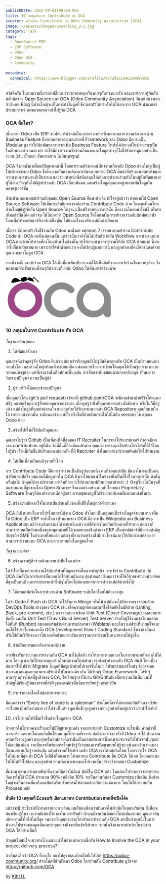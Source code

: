 ```yaml
---
publishDate: 2023-09-01T00:00:00Z
title: 10 เหตุผลในการ Contribute กับ OCA
excerpt: ทำไมต้อง Contribute กับ Odoo Community Association (OCA)
image: ~/assets/images/post/blog_2-1.jpg
category: Talk
tags:
  - OpenSource ERP
  - ERP Software
  - Odoo
  - Odoo OCA
  - Community

metadata:
  canonical: https://www.blogger.com/profile/07724261696284990910
---
```


สวัสดีครับ ในบทความนี้เรามาเปลี่ยนบรรยากาศมาคุยเรื่องเบาๆกันบ้างนะครับ ลองมาทำความรู้จักกับหลักคิดของ Open Source และ OCA (Odoo Community Association) กันหน่อย เพราะถ้าสังเกต Blog นี้ส่วนใหญ่จะเป็นการนำโมดูลที่ Ecosoftได้ทำหรือได้ใช้งานจาก OCA นำมาแชร์ประสบการณ์ แต่หลายคนอาจยังไม่รู้จัก OCA

### OCA คือใคร?

เนื่องจาก Odoo เป็น ERP ซอฟต์แวร์ตัวหลักในองค์กร องค์กรยิ่งหลากหลาย ความต้องการด้าน Business Feature ก็หลากหลายตาม และด้วยที่ Framework ของ Odoo มีความเป็น Modular สูง ทำให้นักพัฒนาสามารถเพิ่ม Business Feature ใหม่ๆได้ง่าย แต่ในช่วงแรกๆเป็นในลักษณะต่างคนต่างทำ ทำให้มีการทำงานซ้ำซ้อนกันมากและโมดูลต่างๆก็ไม่ได้รับการดูแลอย่างเป็นระบบ (เช่น บั๊กเยอะ อัพเกรดยาก ไม่มีมาตรฐาน)

OCA จึงก่อตั้งมาเพื่อแก้ปัญหาเหล่านี้ โดยการรวมตัวของคนที่ทำงานเกี่ยวกับ Odoo ส่วนใหญ่เป็นผู้ให้บริการระบบ Odoo ซึ่งต้องเจอกับความต้องการอันหลากหลาย OCA มีหน้าที่สร้างแพลตฟอร์มและกระบวนการทำงานที่เป็นระบบ และช่วยทำหน้าที่สนับสนุนให้เกิดการทำงานร่วมกันในหมู่นักพัฒนาและผู้ใช้งาน ปัจจุบันได้มีผู้เข้าร่วมกับ OCA เกือบพันคน และสร้างโมดูลคุณภาพสูงหลายพันโมดูลในหลายๆเวอร์ชั่น

ส่วนตัวผมเองเคยเข้าร่วมกับชุมชน Open Source อื่นมาบ้างจึงเข้าใจอยู่แล้วว่า ถ้าอยากใช้ Open Source Software ให้เต็มประสิทธิภาพ เราต้องร่วม Contribute Code ด้วย ในขณะที่คนไทยส่วนใหญ่ยังรู้จักกับ Open Source ในฐานะเป็นฟรีซอฟต์แวร์เท่านั้น คือดาวน์โหลดมาใช้ฟรี หรือทำเพิ่มแล้วปิดโค้ด แล้วจบ ไม่ได้มองว่า Open Source ให้โอกาสในการทำงานร่วมกับนักพัฒนาทั่วโลกเพื่อให้ซอฟต์แวร์ที่เรารักดียิ่งๆขึ้น ไม่ผิดอะไรนะครับ แต่มันน่าเสียดาย

เมื่อเรา Ecosoft เริ่มใช้งานกับ Odoo มาตั้งแต่ version 7 เราพยายามเข้าร่วม Contribute Code กับ OCA มาตั้งแต่ตอนนั้น แต่ช่วงนั้นเรายังไม่ได้ปรับตัวเข้ากับ Workflow การทำงานแบบ OCA และด้วยโปรเจคที่ถาโถมเข้ามาในช่วงนั้น ทำให้เราแบ่งเวลาทำงานให้กับ OCA น้อยมาก ซึ่งจะว่าไปก็น่าเสียดายมาก เพราะถ้าได้ทำตั้งแต่แรก คงได้เรียนรู้มากกว่านี้ และลูกค้าเองก็คงได้อานิสงค์จากคุณภาพของโมดูล OCA

เราเพิ่งจะมีเวลาเข้าร่วม OCA ได้เต็มที่มาเพียงปีกว่า แต่ก็ได้เห็นข้อดีของการเข้าร่วมในหลายๆด้าน จึงพยายามที่จะชักชวนเพื่อนๆที่ทำงานเกี่ยวกับ Odoo ให้หันมาเข้าร่วมด้วย

![OCA](../../assets/images/post/oca.png)

### 10 เหตุผลในการ Contribute กับ OCA

*ในฐานะส่วนบุคคล*


1. ได้พัฒนาตัวเอง

คุณอาจคิดว่าคุณรู้จัก Odoo ดีแล้ว แต่เอาเข้าจริงๆคุณยังไม่รู้มันดีหรอกครับ OCA เป็นที่รวมคนเก่งจากทั่วโลก และส่วนใหญ่พร้อมที่จะช่วยเหลือ แน่นอนว่าเรื่องการเขียนโค้ดคุณได้เรียนรู้อย่างมากและจากคนเก่งๆด้วย แต่ที่เจ๋งกว่านั้นคือทักษะอื่นๆเช่น การสื่อสารกับชุมชนด้วยภาษาอังกฤษ ทักษะการวิเคราะห์ปัญหา ความเป็นผู้นำ

2. ผู้ช่วยรีวิวโค้ดและช่วยแก้ปัญหา

เมื่อคุณส่งโค้ด (git's pull request) เข้ามาที่ github.com/OCA จะมีคนเข้ามาช่วยรีวิวโค้ดแบบฟรีๆ หลายครั้งคุณจะรู้สึกขอบคุณพวกเขามาก เมื่อคุณรู้ว่าสิ่งที่คุณพยายามทำ มันผิดทาง หรือไม่ก็มีอยู่แล้ว แต่ถ้าโมดูลที่คุณทำน่าสนใจ และสุดท้ายได้รับการผนวกเข้า OCA Repository คุณก็สบายใจได้ เพราะหลังจากนั้น จะมีคนมาช่วยแก้บั๊ก หรือไม่ก็ช่วยอัพเกรดให้ใช้ได้กับ version ใหม่ๆของ Odoo ด้วย

3. สร้างโปรไฟล์ให้กับตัวคุณเอง

คุณอาจไม่รู้ว่า Github เป็นเพื่อนที่ดีที่สุดของ IT Recruiter ในการหาโปรแกรมเมอร์ ถ้าคุณมีผลงาน contribution อยู่ที่นั่น วันดีคืนดีก็จะมีคนเข้ามาหาคุณเอง เพราะคุณได้สร้างโปรไฟล์ที่ดีไว้โดยไม่รู้ตัว เรื่องนี้เกิดขึ้นกับตัวผมเองบ่อยครั้ง ที่มี Recruiter ทั้งในและต่างประเทศติดต่อให้ไปร่วมงาน

4. ได้เป็นเพื่อนกับคนดีๆจากทั่วโลก

การ Contribute Code ก็คือการทำงานเป็นทีมรูปแบบหนึ่ง คนที่ชอบแบ่งปัน มีแนวโน้มจะเป็นคนน่ารักและเปิดใจ คนแบบนี้มีอยู่มากใน OCA ยิ่งเราให้มากเท่าไหร่ เรายิ่งเป็นที่ใส่ใจมากเท่านั้น ดังนั้นครั้งต่อไป ถ้าคุณไปต่างประเทศ อย่าลืมที่จะแวะไปทานกาแฟกับพวกเขาด้วยล่ะ :) จริงๆเรื่องนี้เป็นจุดที่ผมชอบมากที่สุดของโลก Open Source ซึ่งแตกต่างอย่างมากกับโลกของ Proprietary Software ไหนๆก็ต้องทำงานหนักอยู่แล้ว ความสุขคงอยู่ที่ได้ร่วมงานกับคนดีและคนเก่งนั่นเอง

5. สร้างแรงบัลดาลใจในการเป็นส่วนหนึ่งของสิ่งที่ยิ่งใหญ่กว่าตัวเราเอง

OCA มีเป้าหมายในการโปรโมทการใช้งาน Odoo ทั่วโลก เป็นกลุ่มคนที่สร้างโมดูลจำนวนมาก เพื่อให้ Odoo เป็น ERP ระดับโลก เป้าหมายของ OCA คือการเป็น Wikipedia ของ Business Application แม้ว่าจะเดินทางมาได้ระยะหนึ่งแล้ว แต่ก็ยังห่างไกลกับเป้าหมายที่ท้าทาย และเราก็สามารถร่วมเป็นส่วนหนึ่งของหมุดหมายนี้ได้ ผมอยากเสริมด้วยว่า ERP เป็นซอฟต์แวร์ที่มีความสำคัญกับธุรกิจ SME ในประเทศไทยมาก และเราก็สามารถสร้างสิ่งมีประโยชน์มากๆให้กับประเทศของเราผ่านการทำงานแบบ OCA และความร่วมมือในหมู่คนไทย

*ในฐานะองค์กร*

6. สร้างความรู้สึกร่วมด้านการแบ่งปันในองค์กร

ไม่ว่าใครก็คงอยากทำงานให้กับบริษัทที่มีคุณธรรมในการทำธุรกิจ การเข้าร่วม Contribute กับ OCA มีพลังในการส่งสารนั้นออกไปให้กับพนักงาน สุดท้ายแล้วสังคมเราจะดีได้ก็ด้วยเพราะหน่วยย่อยที่สุดเป็นคนดี และเราสามารถทำสิ่งดีๆได้โดยไม่ต้องแยกจากการทำงานปกติด้วยซ้ำไป

7. ใช้แพลตฟอร์มในการทำงานด้าน Software ระดับโลกโดยไม่ต้องลงทุน

ไม่ว่า Code ที่ Push เข้า OCA จะได้รับการ Merge หรือไม่ แต่มันจะได้รับการตรวจสอบด้วย DevOps Tools ต่างๆของ OCA เช่น
เช็คความถูกต้องและแก้ไขโค้ดอัตโนมัติด้วย (Linting, Black, pre-commit, etc.)
ตรวจสอบการเขียน Unit Test (Cover Coverage)
ทดสอบการติดตั้ง และรัน Unit Test (Travis Build Server)
Test Server สำหรับผู้ใช้งานเข้าไปทดสอบได้ทั้นที (Runbot)
แพลตฟอร์มช่วยด้านการแปลภาษา (Weblate)
และอื่นๆ
แต่ส่วนที่น่าสนใจและผมได้ใช้ประโยชน์มากคือ OCA Development Flow / Coding Standard ซึ่งเรานำมันมาปรับใช้กับบริษัทของเราได้เลยเพื่อช่วยยกระดับมาตรฐานการทำงานในหน่วยงานให้สูงขึ้น

8. ช่วยฝึกอบรมและคัดกรองพนักงาน

การที่เรารับกระบวนการทำงานกับ OCA มาใช้เต็มตัว ทำให้สามารถลดเวลาในการอบรมพนักงานไปได้มาก โดยเฉพาะกับโปรแกรมเมอร์ เมื่อพนักงานใหม่เข้ามา เราส่งเข้าทำงานกับ OCA ทันที โดยเบื้องต้นอาจให้ไปช่วย Migrate โมดูลที่มีอยู่แล้วข้ามไปเวอร์ชั่นใหม่ๆ โปรแกรมเมอร์ใหม่ๆ ซึ่งอาจเคยทำงานมาคนละแบบสามารถปรับตัวไปในทางเดียวกัน ได้เรียนรู้ Odoo Framework, ได้รับรู้มาตรฐานการโค้ดที่สูงลิ่วของ OCA, ได้เรียนรู้การใช้งาน Git/Github เพื่อทำงานเป็นทีม และที่สำคัญได้เรียนรู้วัฒนธรรมที่สำคัญขององค์กรนั่นคือการเรียนรู้และแบ่งปัน

9. ทำการตลาดโดยไม่ต้องทำการตลาด

มีคนกล่าวว่า "Every line of code is a salesman" ประโยคนี้เราได้ทดสอบกับตัวเอง บริษัทเราไม่ต้องมีพนักงานขาย เราไม่จำเป็นต้องพูดเพื่อชักจูงลูกค้า เพราะลูกค้าเห็นอยู่แล้วว่าเราทำได้จริง!

10. ทำโปรเจคให้ดีขึ้นเร็วขึ้นด้วยโมดูลของ OCA

ถ้าอยากให้โปรเจคจบเร็วและไม่มีปัญหาตามหลัง จงพยายามอย่า Customize อะไรเพิ่ม คำกล่าวนี้คงจะจริง แต่แทบไม่เคยเกิดขึ้นได้เลย ทุกโปรเจคที่เราทำ มักมีช่องว่างของสิ่งที่ Odoo ทำได้ กับความคาดหวังของลูกค้า และทุกครั้งเรามักจะคิดว่านั่นเป็นความต้องการซึ่งเฉพาะเจาะจงกับโปรเจคนั้นๆและไม่เคยมีมาก่อน จากนั้นเราก็พร้อมกระโจนเข้าสู่วังวนของการพัฒนาแบบไม่รู้จบ แน่นอนว่าพวกแมลงก็ตามมาแบบไม่รู้จบเช่นกัน
แต่หลังจากที่ได้เข้าร่วมกับ OCA เราได้หลักคิดใหม่ โดยเราจะใช้ OCA ให้ได้มากที่สุด ถ้า OCA ไม่มีสิ่งที่ต้องการ ให้พยายาม Contribute ขึ้น OCA ไปเลย โดยออกแบบให้ใช้ได้ทั่วไปก่อน และสุดท้าย ส่วนที่เฉพาะทางของโปรเจคนั้นๆจริงๆจึงค่อยมา Customize

ที่ผ่านมาเราพบว่าหลายฟังก์ชั่นงานที่คิดว่าไม่มีแน่ มักมีใน OCA แล้ว ในแต่ละโปรเจคเราจะพยายามจัดการให้ใช้ OCA ประมาณ 90% เหลืออีก 10% จะเป็นส่วนที่ต้อง Customize เพิ่มเติม ซึ่งส่วนใหญ่จะเป็นการเพิ่มหรือลดฟิลด์หรือปรับฟอร์มให้สอดคล้องกับความต้องการ โดยไม่ได้กระทบกับ Process หลัก


**นั่นคือ 10 เหตุผลที่ Ecosoft เลือกแนวทาง Contribution แทนที่จะปิดโค้ด**

แม้ว่าจะมีประโยชน์ทั้งทางตรงและทางอ้อม ผมก็ต้องเตือนว่ามันอาจไม่ง่ายนักในตอนเริ่มต้น สิ่งที่คุณต้องเรียนรู้ในช่วงแรกมันต้องใช้เวลาในการปรับตัว ถ้าคุณมีงานล้นมือและไม่มุ่งมั่นมากพอ คุณอาจล้มเลิกความตั้งใจไปในที่สุด จนกระทั่งคุณสามารถโอบรับการทำงานกับ OCA มาเป็นส่วนหนึ่งในการทำงานโปรเจคของคุณนั่นแหล่ะทุกอย่างถึงจะเริ่มเข้าที่เข้าทาง จากนั้นจึงสามารถทำประโยชน์จาก OCA ได้อย่างเต็มที่

ถ้าคุณเริ่มสนใจแนวทางนี้ ผมแนะนำให้อ่านบทความนี้ครับ How to involve the OCA in your project delivery process?

ถ้าเริ่มสนใจว่า OCA คืออะไร ลองไปดูรายละเอียดได้ที่เว็ปไซต์ https://odoo-community.org/ ส่วนโค้ดที่นักพัฒนา Odoo โลกร่วมกัน Contribute ดูได้จาก https://github.com/OCA

by <a href="https://www.blogger.com/profile/07724261696284990910">Kitti U.</a>

